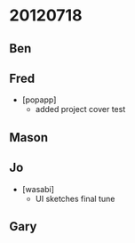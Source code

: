 # 20120718

## Ben



## Fred
- [popapp]
  - added project cover test



## Mason



## Jo
- [wasabi]
  - UI sketches final tune



## Gary